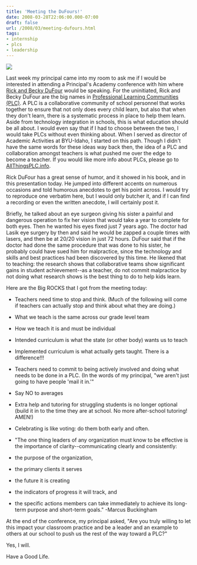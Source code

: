 ```yaml
---
title: 'Meeting the DuFours!'
date: 2008-03-28T22:06:00.000-07:00
draft: false
url: /2008/03/meeting-dufours.html
tags: 
- internship
- plcs
- leadership
---
```


[![](http://4.bp.blogspot.com/_wrorMsBZYW0/R-3O5kKqi3I/AAAAAAAAAeI/sr_WfS6mOqI/s400/dufour.png)](http://www.amazon.com/Learning-Doing-Handbook-Professional-Communities/dp/1932127933/ref=sr_1_1?ie=UTF8&s=books&qid=1206767216&sr=8-1)  
  
Last week my principal came into my room to ask me if I would be interested in attending a Principal's Academy conference with him where [Rick and Becky DuFour](http://www.kasa.org/Professional_Development/KLA/RickandBeckDuFour.html) would be speaking. For the uninitiated, Rick and Becky DuFour are the big names in [Professional Learning Communities (PLC)](http://www.allthingsplc.info/aboutSite.php). A PLC is a collaborative community of school personnel that works together to ensure that not only does every child learn, but also that when they don't learn, there is a systematic process in place to help them learn. Aside from technology integration in schools, this is what education should be all about. I would even say that if I had to choose between the two, I would take PLCs without even thinking about. When I served as director of Academic Activities at BYU-Idaho, I started on this path. Though I didn't have the same words for these ideas way back then, the idea of a PLC and collaboration amongst teachers is what pushed me over the edge to become a teacher. If you would like more info about PLCs, please go to [AllThingsPLC.info](http://www.allthingsplc.info/).  
  
Rick DuFour has a great sense of humor, and it showed in his book, and in this presentation today. He jumped into different accents on numerous occasions and told humorous anecdotes to get his point across. I would try to reproduce one verbatim here, but I would only butcher it, and if I can find a recording or even the written anecdote, I will certainly post it.  
  
Briefly, he talked about an eye surgeon giving his sister a painful and dangerous operation to fix her vision that would take a year to complete for both eyes. Then he wanted his eyes fixed just 7 years ago. The doctor had Lasik eye surgery by then and said he would be zapped a couple times with lasers, and then be at 20/20 vision in just 72 hours. DuFour said that if the doctor had done the same procedure that was done to his sister, he probably could have sued him for malpractice, since the technology and skills and best practices had been discovered by this time. He likened that to teaching: the research shows that collaborative teams show significant gains in student achievement--as a teacher, do not commit malpractice by not doing what research shows is the best thing to do to help kids learn.  
  
Here are the Big ROCKS that I got from the meeting today:  

*   Teachers need time to stop and think. (Much of the following will come if teachers can actually stop and think about what they are doing.)  
    
*   What we teach is the same across our grade level team
*   How we teach it is and must be individual
*   Intended curriculum is what the state (or other body) wants us to teach
*   Implemented curriculum is what actually gets taught. There is a difference!!!
*   Teachers need to commit to being actively involved and doing what needs to be done in a PLC. (In the words of my principal, "we aren't just going to have people 'mail it in.'"
*   Say NO to averages
*   Extra help and tutoring for struggling students is no longer optional (build it in to the time they are at school. No more after-school tutoring! AMEN!)
*   Celebrating is like voting: do them both early and often.  
    
*   "The one thing leaders of any organization must know to be effective is the importance of clarity\--communicating clearly and consistently:

*   the purpose of the organization,
*   the primary clients it serves
*   the future it is creating
*   the indicators of progress it will track, and
*   the specific actions members can take immediately to achieve its long-term purpose and short-term goals." -Marcus Buckingham  
    

At the end of the conference, my principal asked, "Are you truly willing to let this impact your classroom practice and be a leader and an example to others at our school to push us the rest of the way toward a PLC?"  
  
Yes, I will.  
  
Have a Good Life.